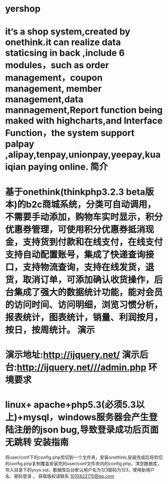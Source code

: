 yershop
=======

  it‘s a shop system,created by onethink.it can realize data staticsing in back ,include 6 modules，such as order management，coupon management,
  member management,data mannagement,Report function being maked with highcharts,and Interface
Function，the system support palpay ,alipay,tenpay,unionpay,yeepay,kuaiqian paying online.
简介
=======
 基于onethink(thinkphp3.2.3 beta版本)的b2c商城系统，分类可自动调用，不需要手动添加，购物车实时显示，积分优惠券管理，可使用积分优惠券抵消现金，支持货到付款和在线支付，在线支付支持自动配置账号，集成了快递查询接口，支持物流查询，支持在线发货，退货，取消订单，可添加确认收货操作，后台集成了强大的数据统计功能，能对会员的访问时间、访问明细，浏览习惯分析，报表统计，图表统计，销量、利润按月，按日，按周统计。
 演示
=======
演示地址:http://ijquery.net/
演示后台:http://ijquery.net///admin.php
环境要求
=======
 linux+ apache+php5.3(必须5.3以上)+mysql，windows服务器会产生登陆注册的json bug,导致登录成功后页面无跳转
安装指南 
=======
 将user/conf下的config.php剪切到一个文件夹，安装onethink,安装完成后将剪切的config.php复制覆盖安装完的user/conf文件夹内的config.php，清空数据库，导入目录下的yxys.sql，数据库后台默认用户名为123密码为123，使用新用户名、密码登录
， 获取版权请联系
 1010422715@qq.com
